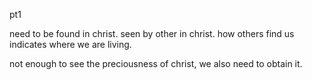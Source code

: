 pt1

need to be found in christ. seen by other in christ. how others find us indicates where we are living.

not enough to see the preciousness of christ, we also need to obtain it.
